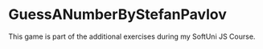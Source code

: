 # GuessANumberByStefanPavlov
This game is part of the additional exercises during my SoftUni JS Course.
